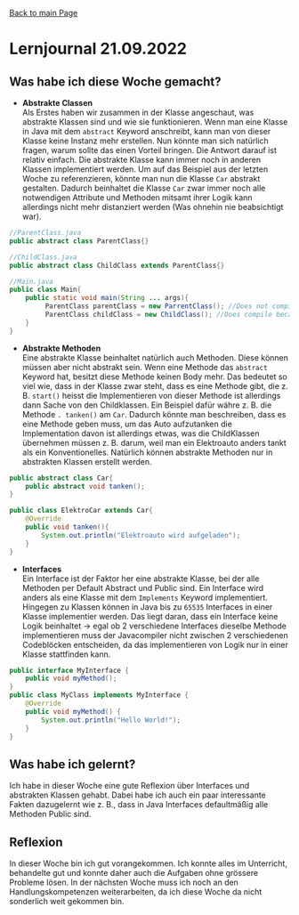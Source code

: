 [Back to main Page](./../../README.md)

# Lernjournal 21.09.2022
## Was habe ich diese Woche gemacht?
- **Abstrakte Classen**<br/>
Als Erstes haben wir zusammen in der Klasse angeschaut, was abstrakte Klassen sind und wie sie funktionieren. Wenn man eine Klasse in Java mit dem `abstract` Keyword anschreibt, kann man von dieser Klasse keine Instanz mehr erstellen. Nun könnte man sich natürlich fragen, warum sollte das einen Vorteil bringen. Die Antwort darauf ist relativ einfach. Die abstrakte Klasse kann immer noch in anderen Klassen implementiert werden. Um auf das Beispiel aus der letzten Woche zu referenzieren, könnte man nun die Klasse `Car` abstrakt gestalten. Dadurch beinhaltet die Klasse `Car` zwar immer noch alle notwendigen Attribute und Methoden mitsamt ihrer Logik kann allerdings nicht mehr distanziert werden (Was ohnehin nie beabsichtigt war).

```java 
//ParentClass.java
public abstract class ParentClass{}

//ChildClass.java
public abstract class ChildClass extends ParentClass{}

//Main.java
public class Main{
    public static void main(String ... args){
         ParentClass parentClass = new ParrentClass(); //Does not compile because class in abstract
         ParentClass childClass = new ChildClass(); //Does compile because it is inizalized with child class
    }
}
```
- **Abstrakte Methoden** <br/>
Eine abstrakte Klasse beinhaltet natürlich auch Methoden. Diese können müssen aber nicht abstrakt sein. Wenn eine Methode das `abstract` Keyword hat, besitzt diese Methode keinen Body mehr. Das bedeutet so viel wie, dass in der Klasse zwar steht, dass es eine Methode gibt, die z. B. `start()` heisst die Implementieren von dieser Methode ist allerdings dann Sache von den Childklassen. Ein Beispiel dafür währe z. B. die Methode `. tanken()` am `Car`. Dadurch könnte man beschreiben, dass es eine Methode geben muss, um das Auto aufzutanken die Implementation davon ist allerdings etwas, was die ChildKlassen übernehmen müssen z. B. darum, weil man ein Elektroauto anders tankt als ein Konventionelles. Natürlich können abstrakte Methoden nur in abstrakten Klassen erstellt werden.

```java
public abstract class Car{
    public abstract void tanken();
}

public class ElektroCar extends Car{
    @Override
    public void tanken(){
        System.out.println("Elektroauto wird aufgeladen");
    }
}
```
- **Interfaces**<br/>
Ein Interface ist der Faktor her eine abstrakte Klasse, bei der alle Methoden per Default Abstract und Public sind. Ein Interface wird anders als eine Klasse mit dem `Implements` Keyword implementiert. Hingegen zu Klassen können in Java bis zu `65535` Interfaces in einer Klasse implementier werden. Das liegt daran, dass ein Interface keine Logik beinhaltet -> egal ob 2 verschiedene Interfaces dieselbe Methode implementieren muss der Javacompiler nicht zwischen 2 verschiedenen Codeblöcken entscheiden, da das implementieren von Logik nur in einer Klasse stattfinden kann.

```java
public interface MyInterface {
    public void myMethod();
}
public class MyClass implements MyInterface {
    @Override
    public void myMethod() {
        System.out.println("Hello World!");
    }
}
```
## Was habe ich gelernt?
Ich habe in dieser Woche eine gute Reflexion über Interfaces und abstrakten Klassen gehabt. Dabei habe ich auch ein paar interessante Fakten dazugelernt wie z. B., dass in Java Interfaces defaultmäßig alle Methoden Public sind.
## Reflexion
In dieser Woche bin ich gut vorangekommen. Ich konnte alles im Unterricht, behandelte gut und konnte daher auch die Aufgaben ohne grössere Probleme lösen. In der nächsten Woche muss ich noch an den Handlungskompetenzen weiterarbeiten, da ich diese Woche da nicht sonderlich weit gekommen bin.

